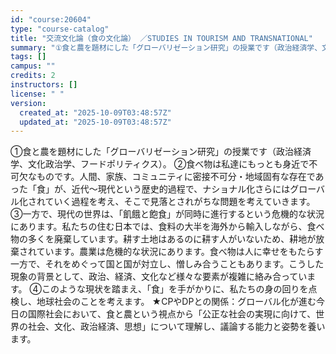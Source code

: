 ```yaml
---
id: "course:20604"
type: "course-catalog"
title: "交流文化論（食の文化論） ／STUDIES IN TOURISM AND TRANSNATIONAL"
summary: "①食と農を題材にした「グローバリゼーション研究」の授業です（政治経済学、文化政治学、フードポリティクス）。 ②食べ物は私達にもっとも身近で不可欠なものです。人間、家族、コミュニティに密接不可分・地域固有な存在であった「食」が、近代～現代とい…"
tags: []
campus: ""
credits: 2
instructors: []
license: " "
version:
  created_at: "2025-10-09T03:48:57Z"
  updated_at: "2025-10-09T03:48:57Z"
---
```


①食と農を題材にした「グローバリゼーション研究」の授業です（政治経済学、文化政治学、フードポリティクス）。 ②食べ物は私達にもっとも身近で不可欠なものです。人間、家族、コミュニティに密接不可分・地域固有な存在であった「食」が、近代～現代という歴史的過程で、ナショナル化さらにはグローバル化されていく過程を考え、そこで見落とされがちな問題を考えていきます。 ③一方で、現代の世界は、「飢餓と飽食」が同時に進行するという危機的な状況にあります。私たちの住む日本では、食料の大半を海外から輸入しながら、食べ物の多くを廃棄しています。耕す土地はあるのに耕す人がいないため、耕地が放棄されています。農業は危機的な状況にあります。食べ物は人に幸せをもたらす一方で、それをめぐって国と国が対立し、憎しみ合うこともあります。こうした現象の背景として、政治、経済、文化など様々な要素が複雑に絡み合っています。 ④このような現状を踏まえ、「食」を手がかりに、私たちの身の回りを点検し、地球社会のことを考えます。 ★CPやDPとの関係：グローバル化が進む今日の国際社会において、食と農という視点から「公正な社会の実現に向けて、世界の社会、文化、政治経済、思想」について理解し、議論する能力と姿勢を養います。
